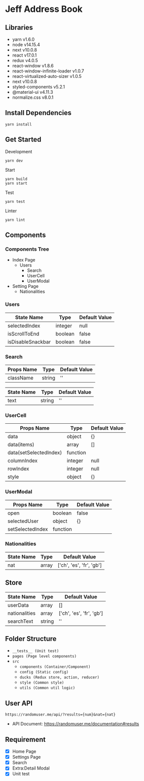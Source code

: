 # Jeff Address Book

## Libraries
- yarn v1.6.0
- node v14.15.4
- next v10.0.8
- react v17.0.1
- redux v4.0.5
- react-window v1.8.6
- react-window-infinite-loader v1.0.7
- react-virtualized-auto-sizer v1.0.5
- next v10.0.8
- styled-components v5.2.1
- @material-ui v4.11.3
- normalize.css v8.0.1

## Install Dependencies
```
yarn install
```
## Get Started
Development
```
yarn dev
```
Start
```
yarn build
yarn start
```
Test
```
yarn test
```
Linter
```
yarn lint
```
## Components

### Components Tree
- Index Page
    - Users
        - Search
        - UserCell
        - UserModal
- Setting Page
    - Nationalities

### Users
|  State Name   | Type  | Default Value |
|  ----  | ----  | ----  |
| selectedIndex  | integer | null |
| isScrollToEnd  | boolean | false |
| isDisableSnackbar  | boolean | false |

### Search
|  Props Name   | Type  | Default Value |
|  ----  | ----  | ----  |
| className  | string | '' |

|  State Name   | Type  | Default Value |
|  ----  | ----  | ----  |
| text  | string | '' |

### UserCell
|  Props Name   | Type  | Default Value |
|  ----  | ----  | ----  |
| data  | object | {} |
| data(items)  | array | [] |
| data(setSelectedIndex)  | function |  |
| columnIndex  | integer | null |
| rowIndex  | integer | null |
| style  | object | {} |

### UserModal
|  Props Name   | Type  | Default Value |
|  ----  | ----  | ----  |
| open  | boolean | false |
| selectedUser  | object | {} |
| setSelectedIndex  | function |  |

### Nationalities
|  State Name   | Type  | Default Value |
|  ----  | ----  | ----  |
| nat  | array | ['ch', 'es', 'fr', 'gb'] |

## Store
|  State Name   | Type  | Default Value |
|  ----  | ----  | ----  |
| userData  | array | [] |
| nationalities  | array | ['ch', 'es', 'fr', 'gb'] |
| searchText  | string | '' |

## Folder Structure
 - `__tests__ (Unit test)`
 - `pages (Page level components)`
 - `src`
     - `components (Container/Component)`
     - `config (Static config)`
     - `ducks (Redux store, action, reducer)`
     - `style (Common style)`
     - `utils (Common util logic)`

## User API
`https://randomuser.me/api/?results={num}&nat={nat}`
- API Document: https://randomuser.me/documentation#results

## Requirement
- [x] Home Page
- [x] Settings Page
- [x] Search
- [x] Extra:Detail Modal
- [x] Unit test
